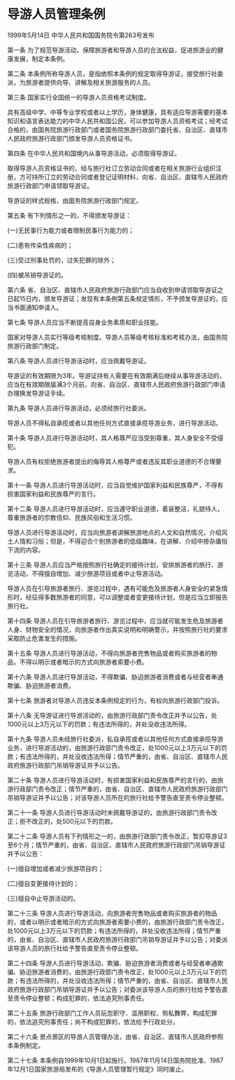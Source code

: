 # 导游人员管理条例

1999年5月14日 中华人民共和国国务院令第263号发布　

<!-- INFO END -->

第一条 为了规范导游活动，保障旅游者和导游人员的合法权益，促进旅游业的健康发展，制定本条例。

第二条 本条例所称导游人员，是指依照本条例的规定取得导游证，接受旅行社委派，为旅游者提供向导、讲解及相关旅游服务的人员。

第三条 国家实行全国统一的导游人员资格考试制度。

具有高级中学、中等专业学校或者以上学历，身体健康，具有适应导游需要的基本知识和语言表达能力的中华人民共和国公民，可以参加导游人员资格考试；经考试合格的，由国务院旅游行政部门或者国务院旅游行政部门委托省、自治区、直辖市人民政府旅游行政部门颁发导游人员资格证书。

第四条 在中华人民共和国境内从事导游活动，必须取得导游证。

取得导游人员资格证书的，经与旅行社订立劳动合同或者在相关旅游行业组织注册，方可持所订立的劳动合同或者登记证明材料，向省、自治区、直辖市人民政府旅游行政部门申请领取导游证。

导游证的样式规格，由国务院旅游行政部门规定。

第五条 有下列情形之一的，不得颁发导游证：

(一)无民事行为能力或者限制民事行为能力的；

(二)患有传染性疾病的；

(三)受过刑事处罚的，过失犯罪的除外；

(四)被吊销导游证的。

第六条 省、自治区、直辖市人民政府旅游行政部门应当自收到申请领取导游证之日起15日内，颁发导游证；发现有本条例第五条规定情形，不予颁发导游证的，应当书面通知申请人。

第七条 导游人员应当不断提高自身业务素质和职业技能。

国家对导游人员实行等级考核制度。导游人员等级考核标准和考核办法，由国务院旅游行政部门制定。

第八条 导游人员进行导游活动时，应当佩戴导游证。

导游证的有效期限为3年。导游证持有人需要在有效期满后继续从事导游活动的，应当在有效期限届满3个月前，向省、自治区、直辖市人民政府旅游行政部门申请办理换发导游证手续。

第九条 导游人员进行导游活动，必须经旅行社委派。

导游人员不得私自承揽或者以其他任何方式直接承揽导游业务，进行导游活动。

第十条 导游人员进行导游活动时，其人格尊严应当受到尊重，其人身安全不受侵犯。

导游人员有权拒绝旅游者提出的侮辱其人格尊严或者违反其职业道德的不合理要求。

第十一条 导游人员进行导游活动时，应当自觉维护国家利益和民族尊严，不得有损害国家利益和民族尊严的言行。

第十二条 导游人员进行导游活动时，应当遵守职业道德，着装整洁，礼貌待人，尊重旅游者的宗教信仰、民族风俗和生活习惯。

导游人员进行导游活动时，应当向旅游者讲解旅游地点的人文和自然情况，介绍风土人情和习俗；但是，不得迎合个别旅游者的低级趣味，在讲解、介绍中掺杂庸俗下流的内容。

第十三条 导游人员应当严格按照旅行社确定的接待计划，安排旅游者的旅行、游览活动，不得擅自增加、减少旅游项目或者中止导游活动。

导游人员在引导旅游者旅行、游览过程中，遇有可能危及旅游者人身安全的紧急情形时，经征得多数旅游者的同意，可以调整或者变更接待计划，但是应当立即报告旅行社。

第十四条 导游人员在引导旅游者旅行、游览过程中，应当就可能发生危及旅游者人身、财物安全的情况，向旅游者作出真实说明和明确警示，并按照旅行社的要求采取防止危害发生的措施。

第十五条 导游人员进行导游活动，不得向旅游者兜售物品或者购买旅游者的物品，不得以明示或者暗示的方式向旅游者索要小费。

第十六条 导游人员进行导游活动，不得欺骗、胁迫旅游者消费或者与经营者串通欺骗、胁迫旅游者消费。

第十七条 旅游者对导游人员违反本条例规定的行为，有权向旅游行政部门投诉。

第十八条 无导游证进行导游活动的，由旅游行政部门责令改正并予以公告，处1000元以上3万元以下的罚款；有违法所得的，并处没收违法所得。

第十九条 导游人员未经旅行社委派，私自承揽或者以其他任何方式直接承揽导游业务，进行导游活动的，由旅游行政部门责令改正，处1000元以上3万元以下的罚款；有违法所得的，并处没收违法所得；情节严重的，由省、自治区、直辖市人民政府旅游行政部门吊销导游证并予以公告。

第二十条 导游人员进行导游活动时，有损害国家利益和民族尊严的言行的，由旅游行政部门责令改正；情节严重的，由省、自治区、直辖市人民政府旅游行政部门吊销导游证并予以公告；对该导游人员所在的旅行社给予警告直至责令停业整顿。

第二十一条 导游人员进行导游活动时未佩戴导游证的，由旅游行政部门责令改正；拒不改正的，处500元以下的罚款。

第二十二条 导游人员有下列情形之一的，由旅游行政部门责令改正，暂扣导游证3至6个月；情节严重的，由省、自治区、直辖市人民政府旅游行政部门吊销导游证并予以公告：

(一)擅自增加或者减少旅游项目的；

(二)擅自变更接待计划的；

(三)擅自中止导游活动的。

第二十三条 导游人员进行导游活动，向旅游者兜售物品或者购买旅游者的物品的，或者以明示或者暗示的方式向旅游者索要小费的，由旅游行政部门责令改正，处1000元以上3万元以下的罚款；有违法所得的，并处没收违法所得；情节严重的，由省、自治区、直辖市人民政府旅游行政部门吊销导游证并予以公告；对委派该导游人员的旅行社给予警告直至责令停业整顿。

第二十四条 导游人员进行导游活动，欺骗、胁迫旅游者消费或者与经营者串通欺骗、胁迫旅游者消费的，由旅游行政部门责令改正，处1000元以上3万元以下的罚款；有违法所得的，并处没收违法所得；情节严重的，由省、自治区、直辖市人民政府旅游行政部门吊销导游证并予以公告；对委派该导游人员的旅行社给予警告直至责令停业整顿；构成犯罪的，依法追究刑事责任。

第二十五条 旅游行政部门工作人员玩忽职守、滥用职权、徇私舞弊，构成犯罪的，依法追究刑事责任；尚不构成犯罪的，依法给予行政处分。

第二十六条 景点景区的导游人员管理办法，由省、自治区、直辖市人民政府参照本条例制定。

第二十七条 本条例自1999年10月1日起施行。1987年11月14日国务院批准、1987年12月1日国家旅游局发布的《导游人员管理暂行规定》同时废止。